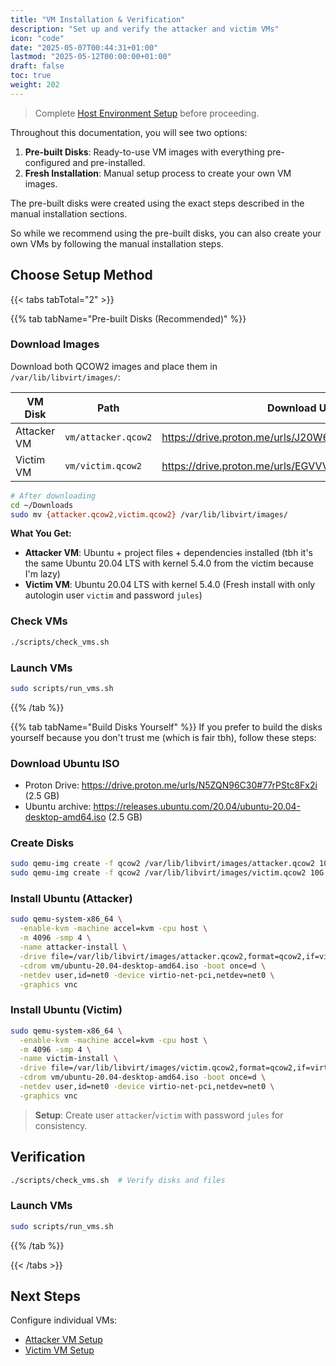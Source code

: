 ```yaml
---
title: "VM Installation & Verification"
description: "Set up and verify the attacker and victim VMs"
icon: "code"
date: "2025-05-07T00:44:31+01:00"
lastmod: "2025-05-12T00:00:00+01:00"
draft: false
toc: true
weight: 202
---
```


> Complete [Host Environment Setup](./environment.md) before proceeding.

Throughout this documentation, you will see two options:

1. **Pre-built Disks**: Ready-to-use VM images with everything pre-configured and pre-installed.
2. **Fresh Installation**: Manual setup process to create your own VM images.

The pre-built disks were created using the exact steps described in the manual installation sections.

So while we recommend using the pre-built disks, you can also create your own VMs by following the manual installation steps.

## Choose Setup Method

{{< tabs tabTotal="2" >}}

{{% tab tabName="Pre-built Disks (Recommended)" %}}

### Download Images
Download both QCOW2 images and place them in `/var/lib/libvirt/images/`:

| VM Disk          | Path               | Download URL                                           | Size      |
|------------------|--------------------|--------------------------------------------------------|-----------|
| Attacker VM      | `vm/attacker.qcow2`| https://drive.proton.me/urls/J20W6CD998#rB7b5oM6idQC   | 5.6 GB    |
| Victim VM        | `vm/victim.qcow2`  | https://drive.proton.me/urls/EGVVVF6YXW#THevlby2e62E   | 5.6 GB    |

```bash
# After downloading
cd ~/Downloads
sudo mv {attacker.qcow2,victim.qcow2} /var/lib/libvirt/images/
```

**What You Get:**
- **Attacker VM**: Ubuntu + project files + dependencies installed (tbh it's the same Ubuntu 20.04 LTS with kernel 5.4.0 from the victim because I'm lazy)
- **Victim VM**: Ubuntu 20.04 LTS with kernel 5.4.0 (Fresh install with only autologin user `victim` and password `jules`)

### Check VMs

```bash
./scripts/check_vms.sh
```


### Launch VMs
```bash
sudo scripts/run_vms.sh
```

{{% /tab %}}

{{% tab tabName="Build Disks Yourself" %}}
If you prefer to build the disks yourself because you don't trust me (which is fair tbh), follow these steps:

### Download Ubuntu ISO
- Proton Drive: https://drive.proton.me/urls/N5ZQN96C30#77rPStc8Fx2i   (2.5 GB)
- Ubuntu archive: https://releases.ubuntu.com/20.04/ubuntu-20.04-desktop-amd64.iso  (2.5 GB)

### Create Disks
```bash
sudo qemu-img create -f qcow2 /var/lib/libvirt/images/attacker.qcow2 10G
sudo qemu-img create -f qcow2 /var/lib/libvirt/images/victim.qcow2 10G
```

### Install Ubuntu (Attacker)
```bash
sudo qemu-system-x86_64 \
  -enable-kvm -machine accel=kvm -cpu host \
  -m 4096 -smp 4 \
  -name attacker-install \
  -drive file=/var/lib/libvirt/images/attacker.qcow2,format=qcow2,if=virtio,cache=writeback \
  -cdrom vm/ubuntu-20.04-desktop-amd64.iso -boot once=d \
  -netdev user,id=net0 -device virtio-net-pci,netdev=net0 \
  -graphics vnc
```

### Install Ubuntu (Victim)
```bash
sudo qemu-system-x86_64 \
  -enable-kvm -machine accel=kvm -cpu host \
  -m 4096 -smp 4 \
  -name victim-install \
  -drive file=/var/lib/libvirt/images/victim.qcow2,format=qcow2,if=virtio,cache=writeback \
  -cdrom vm/ubuntu-20.04-desktop-amd64.iso -boot once=d \
  -netdev user,id=net0 -device virtio-net-pci,netdev=net0 \
  -graphics vnc
```


> **Setup**: Create user `attacker`/`victim` with password `jules` for consistency.

## Verification

```bash
./scripts/check_vms.sh  # Verify disks and files
```

### Launch VMs
```bash
sudo scripts/run_vms.sh
```

{{% /tab %}}

{{< /tabs >}}



## Next Steps

Configure individual VMs:
- [Attacker VM Setup](./attacking-vm-setup.md)
- [Victim VM Setup](./victim-vm-setup.md)
